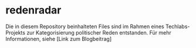# redenradar

Die in diesem Repository beinhalteten Files sind im Rahmen eines Techlabs-Projekts zur Kategorisierung politischer Reden entstanden.
Für mehr Informationen, siehe [Link zum Blogbeitrag]
